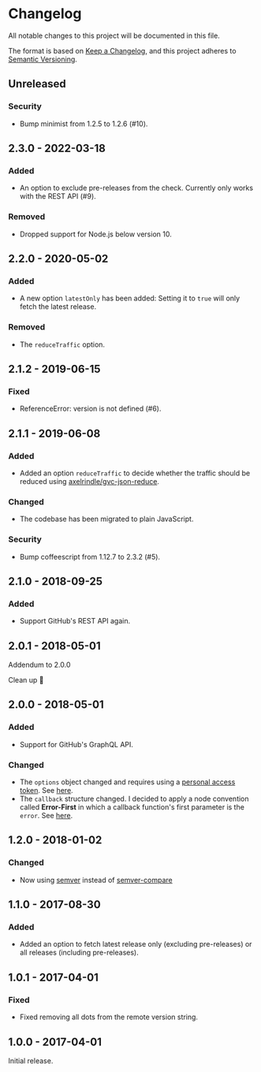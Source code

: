 # Changelog
All notable changes to this project will be documented in this file.

The format is based on [Keep a Changelog](https://keepachangelog.com/en/1.0.0/),
and this project adheres to [Semantic Versioning](https://semver.org/spec/v2.0.0.html).

## Unreleased
### Security

-  Bump minimist from 1.2.5 to 1.2.6 (#10).

## 2.3.0 - 2022-03-18
### Added

- An option to exclude pre-releases from the check. Currently only works with the REST API (#9).

### Removed

- Dropped support for Node.js below version 10.

## 2.2.0 - 2020-05-02
### Added

- A new option `latestOnly` has been added: Setting it to `true` will only fetch the latest release.

### Removed

- The `reduceTraffic` option.

## 2.1.2 - 2019-06-15
### Fixed

- ReferenceError: version is not defined (#6).

## 2.1.1 - 2019-06-08
### Added

- Added an option `reduceTraffic` to decide whether the traffic should be reduced using [axelrindle/gvc-json-reduce](https://github.com/axelrindle/gvc-json-reduce).

### Changed

- The codebase has been migrated to plain JavaScript.

### Security

- Bump coffeescript from 1.12.7 to 2.3.2 (#5).

## 2.1.0 - 2018-09-25
### Added

- Support GitHub's REST API again.

## 2.0.1 - 2018-05-01

Addendum to 2.0.0

Clean up 🥴

## 2.0.0 - 2018-05-01
### Added

- Support for GitHub's GraphQL API.

### Changed

- The `options` object changed and requires using a [personal access token](https://blog.github.com/2013-05-16-personal-api-tokens/). See [here](https://github.com/axelrindle/github-version-checker#the-options-object).
- The `callback` structure changed. I decided to apply a node convention called **Error-First** in which a callback function's first parameter is the `error`. See [here](https://github.com/axelrindle/github-version-checker#the-callback-function-optional).

## 1.2.0 - 2018-01-02
### Changed

- Now using [semver](https://github.com/npm/node-semver) instead of [semver-compare](https://github.com/substack/semver-compare/)

## 1.1.0 - 2017-08-30
### Added

- Added an option to fetch latest release only (excluding pre-releases) or all releases (including pre-releases).

## 1.0.1 - 2017-04-01
### Fixed

- Fixed removing all dots from the remote version string.

## 1.0.0 - 2017-04-01

Initial release.
